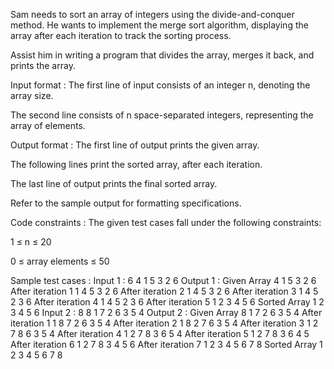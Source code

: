 Sam needs to sort an array of integers using the divide-and-conquer method. He wants to implement the merge sort algorithm, displaying the array after each iteration to track the sorting process. 



Assist him in writing a program that divides the array, merges it back, and prints the array.

Input format :
The first line of input consists of an integer n, denoting the array size.

The second line consists of n space-separated integers, representing the array of elements.

Output format :
The first line of output prints the given array.

The following lines print the sorted array, after each iteration.

The last line of output prints the final sorted array.



Refer to the sample output for formatting specifications.

Code constraints :
The given test cases fall under the following constraints:

1 ≤ n ≤ 20

0 ≤ array elements ≤ 50

Sample test cases :
Input 1 :
6
4 1 5 3 2 6
Output 1 :
Given Array
4 1 5 3 2 6 
After iteration 1
1 4 5 3 2 6 
After iteration 2
1 4 5 3 2 6 
After iteration 3
1 4 5 2 3 6 
After iteration 4
1 4 5 2 3 6 
After iteration 5
1 2 3 4 5 6 
Sorted Array
1 2 3 4 5 6 
Input 2 :
8
8 1 7 2 6 3 5 4
Output 2 :
Given Array
8 1 7 2 6 3 5 4 
After iteration 1
1 8 7 2 6 3 5 4 
After iteration 2
1 8 2 7 6 3 5 4 
After iteration 3
1 2 7 8 6 3 5 4 
After iteration 4
1 2 7 8 3 6 5 4 
After iteration 5
1 2 7 8 3 6 4 5 
After iteration 6
1 2 7 8 3 4 5 6 
After iteration 7
1 2 3 4 5 6 7 8 
Sorted Array
1 2 3 4 5 6 7 8 
